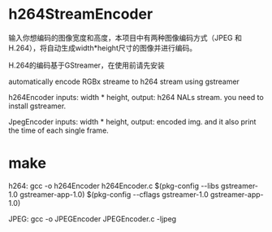 # h264StreamEncoder
输入你想编码的图像宽度和高度，本项目中有两种图像编码方式（JPEG 和 H.264），将自动生成width*height尺寸的图像并进行编码。

H.264的编码基于GStreamer，在使用前请先安装

automatically encode RGBx streame to h264 stream using gstreamer

h264Encoder inputs: width * height, output: h264 NALs stream. you need to install gstreamer.

JpegEncoder inputs: width * height, output: encoded img. and it also print  the time of each single frame.

# make
h264:
gcc -o h264Encoder h264Encoder.c $(pkg-config --libs gstreamer-1.0 gstreamer-app-1.0) $(pkg-config --cflags gstreamer-1.0 gstreamer-app-1.0)

JPEG:
gcc -o JPEGEncoder JPEGEncoder.c -ljpeg

